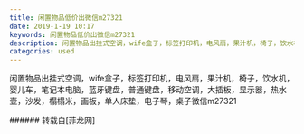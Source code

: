 ```yaml
---
title: 闲置物品低价出微信m27321
date: 2019-1-19 10:17
keywords: 闲置物品低价出微信m27321
description: 闲置物品出挂式空调，wife盒子，标签打印机，电风扇，果汁机，椅子，饮水机，婴儿车，笔记本电脑，蓝牙键盘，普通键盘，移动空调，大插板，显示器，热水壶，沙发，榻榻米，画板，单人床垫，电子琴，桌子微信m27321
categories: used
---
```

<td class="t_f" id="postmessage_2738079">

闲置物品出挂式空调，wife盒子，标签打印机，电风扇，果汁机，椅子，饮水机，婴儿车，笔记本电脑，蓝牙键盘，普通键盘，移动空调，大插板，显示器，热水壶，沙发，榻榻米，画板，单人床垫，电子琴，桌子微信m27321<br/>
</td>
###### 转载自[菲龙网]